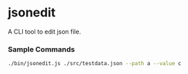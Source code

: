 # jsonedit
A CLI tool to edit json file.

### Sample Commands
```bash
./bin/jsonedit.js ./src/testdata.json --path a --value c
```
